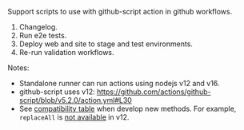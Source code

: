 Support scripts to use with github-script action in github workflows.

1. Changelog.
2. Run e2e tests.
3. Deploy web and site to stage and test environments.
4. Re-run validation workflows.

Notes:
- Standalone runner can run actions using nodejs v12 and v16.
- github-script uses v12: https://github.com/actions/github-script/blob/v5.2.0/action.yml#L30
- See [compatibility table](https://node.green/) when develop new methods. For example, `replaceAll` is [not available](https://node.green/#ES2021-features--String-prototype-replaceAll) in v12. 
